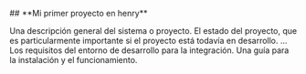<p align="left">
   ## **Mi primer proyecto en henry**
   </p>
<div>
Una descripción general del sistema o proyecto.
El estado del proyecto, que es particularmente importante si el proyecto está todavía en desarrollo. ...
Los requisitos del entorno de desarrollo para la integración.
Una guía para la instalación y el funcionamiento.
</div>